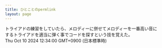 ```yaml
---
title: ひとことのpermlink
layout: page
---
```

<div class="box" dt="1728531240272">
  トライアドの練習をしていたら、メロディーに併せてメロディーを一番高い音にするトライアドを適当に弾く事でコードを探すという技を覚えた。
  <div class="content is-small">Thu Oct 10 2024 12:34:00 GMT+0900 (日本標準時)</div>
</div>